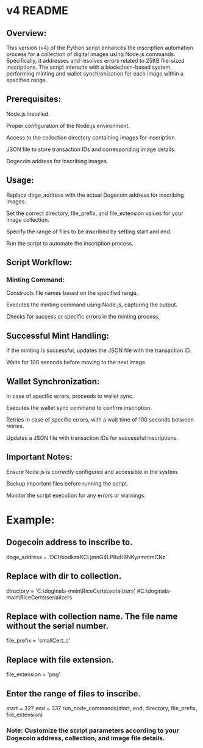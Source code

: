 # v4 README

## Overview:

This version (v4) of the Python script enhances the inscription automation process for a collection of digital images using Node.js commands. Specifically, it addresses and resolves errors related to 25KB file-sized inscriptions. The script interacts with a blockchain-based system, performing minting and wallet synchronization for each image within a specified range.

## Prerequisites:

Node.js installed.

Proper configuration of the Node.js environment.

Access to the collection directory containing images for inscription.

JSON file to store transaction IDs and corresponding image details.

Dogecoin address for inscribing images.

## Usage:

Replace doge_address with the actual Dogecoin address for inscribing images.

Set the correct directory, file_prefix, and file_extension values for your image collection.

Specify the range of files to be inscribed by setting start and end.

Run the script to automate the inscription process.

## Script Workflow:
### Minting Command:


Constructs file names based on the specified range.

Executes the minting command using Node.js, capturing the output.

Checks for success or specific errors in the minting process.

## Successful Mint Handling:

If the minting is successful, updates the JSON file with the transaction ID.

Waits for 100 seconds before moving to the next image.

## Wallet Synchronization:

In case of specific errors, proceeds to wallet sync.

Executes the wallet sync command to confirm inscription.

Retries in case of specific errors, with a wait time of 100 seconds between retries.

Updates a JSON file with transaction IDs for successful inscriptions.

## Important Notes:

Ensure Node.js is correctly configured and accessible in the system.

Backup important files before running the script.

Monitor the script execution for any errors or warnings.

# Example:

## Dogecoin address to inscribe to.
doge_address = 'DCHxodkzaKCLjmnG4LP8uH6NKynmntmCNz'

## Replace with dir to collection.
directory = 'C:\\doginals-main\\RiceCerts\\serializers' #C:\doginals-main\RiceCerts\serializers

## Replace with collection name. The file name without the serial number.
file_prefix = 'smallCert_c'

## Replace with file extension.
file_extension = 'png'

## Enter the range of files to inscribe.
start = 327
end = 337
run_node_commands(start, end, directory, file_prefix, file_extension)

### Note: Customize the script parameters according to your Dogecoin address, collection, and image file details.
